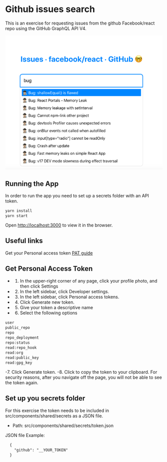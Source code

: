 # Github issues search

This is an exercise for requesting issues from the github Facebook/react repo using the GitHub GraphQL API V4.

![Github issues search UI](https://github.com/daosgava/github-issues-search/blob/main/docs/ui-search-issue.png)


## Running the App

In order to run the app you need to set up a secrets folder with an API token.

```
yarn install
yarn start
```

Open [http://localhost:3000](http://localhost:3000) to view it in the browser.

## Useful links

Get your Personal access token [PAT guide](https://docs.github.com/en/free-pro-team@latest/github/authenticating-to-github/creating-a-personal-access-token) 

## Get Personal Access Token

- 1. In the upper-right corner of any page, click your profile photo, and then click Settings
- 2. In the left sidebar, click Developer settings.
- 3. In the left sidebar, click Personal access tokens.
- 4. Click Generate new token.
- 5. Give your token a descriptive name
- 6. Select the following options
```
user
public_repo
repo
repo_deployment
repo:status
read:repo_hook
read:org
read:public_key
read:gpg_key
```
-7. Click Generate token.
-8. Click  to copy the token to your clipboard. For security reasons, after you navigate off the page, you will not be able to see the token again.

## Set up you secrets folder

For this exercise the token needs to be included in src/components/shared/secrets as a JSON file.</br>

- Path: src/components/shared/secrets/token.json

JSON file Example:
```
  {
    "github": "__YOUR_TOKEN"
  } 
```
